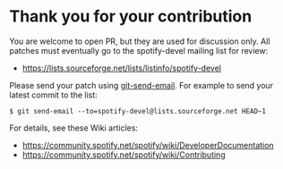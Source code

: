 # Thank you for your contribution

You are welcome to open PR, but they are used for discussion only. All
patches must eventually go to the spotify-devel mailing list for review:

* https://lists.sourceforge.net/lists/listinfo/spotify-devel

Please send your patch using [git-send-email](https://git-scm.com/docs/git-send-email). For example to send your latest commit to the list:

    $ git send-email --to=spotify-devel@lists.sourceforge.net HEAD~1

For details, see these Wiki articles:

* https://community.spotify.net/spotify/wiki/DeveloperDocumentation
* https://community.spotify.net/spotify/wiki/Contributing

